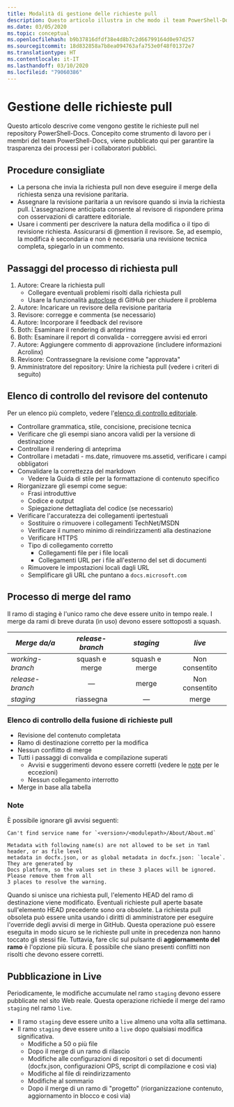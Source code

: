 ```yaml
---
title: Modalità di gestione delle richieste pull
description: Questo articolo illustra in che modo il team PowerShell-Docs gestisce le richieste pull.
ms.date: 03/05/2020
ms.topic: conceptual
ms.openlocfilehash: b9b37816dfdf38e4d8b7c2d66799164d0e97d257
ms.sourcegitcommit: 18d832858a7b8ea094763afa753e0f48f01372e7
ms.translationtype: HT
ms.contentlocale: it-IT
ms.lasthandoff: 03/10/2020
ms.locfileid: "79060386"
---
```

# <a name="managing-pull-requests"></a>Gestione delle richieste pull

Questo articolo descrive come vengono gestite le richieste pull nel repository PowerShell-Docs. Concepito come strumento di lavoro per i membri del team PowerShell-Docs, viene pubblicato qui per garantire la trasparenza dei processi per i collaboratori pubblici.

## <a name="best-practices"></a>Procedure consigliate

- La persona che invia la richiesta pull non deve eseguire il merge della richiesta senza una revisione paritaria.
- Assegnare la revisione paritaria a un revisore quando si invia la richiesta pull. L'assegnazione anticipata consente al revisore di rispondere prima con osservazioni di carattere editoriale.
- Usare i commenti per descrivere la natura della modifica o il tipo di revisione richiesta. Assicurarsi di @mention il revisore. Se, ad esempio, la modifica è secondaria e non è necessaria una revisione tecnica completa, spiegarlo in un commento.

## <a name="pr-process-steps"></a>Passaggi del processo di richiesta pull

1. Autore: Creare la richiesta pull
   - Collegare eventuali problemi risolti dalla richiesta pull
   - Usare la funzionalità [autoclose](https://help.github.com/en/articles/closing-issues-using-keywords) di GitHub per chiudere il problema
1. Autore: Incaricare un revisore della revisione paritaria
1. Revisore: corregge e commenta (se necessario)
1. Autore: Incorporare il feedback del revisore
1. Both: Esaminare il rendering di anteprima
1. Both: Esaminare il report di convalida - correggere avvisi ed errori
1. Autore: Aggiungere commento di approvazione (includere informazioni Acrolinx)
1. Revisore: Contrassegnare la revisione come "approvata"
1. Amministratore del repository: Unire la richiesta pull (vedere i criteri di seguito)

## <a name="content-reviewer-checklist"></a>Elenco di controllo del revisore del contenuto

Per un elenco più completo, vedere l'[elenco di controllo editoriale](editorial-checklist.md).

- Controllare grammatica, stile, concisione, precisione tecnica
- Verificare che gli esempi siano ancora validi per la versione di destinazione
- Controllare il rendering di anteprima
- Controllare i metadati - ms.date, rimuovere ms.assetid, verificare i campi obbligatori
- Convalidare la correttezza del markdown
  - Vedere la Guida di stile per la formattazione di contenuto specifico
- Riorganizzare gli esempi come segue:
  - Frasi introduttive
  - Codice e output
  - Spiegazione dettagliata del codice (se necessario)
- Verificare l'accuratezza dei collegamenti ipertestuali
  - Sostituire o rimuovere i collegamenti TechNet/MSDN
  - Verificare il numero minimo di reindirizzamenti alla destinazione
  - Verificare HTTPS
  - Tipo di collegamento corretto
    - Collegamenti file per i file locali
    - Collegamenti URL per i file all'esterno del set di documenti
  - Rimuovere le impostazioni locali dagli URL
  - Semplificare gli URL che puntano a `docs.microsoft.com`

## <a name="branch-merge-process"></a>Processo di merge del ramo

Il ramo di staging è l'unico ramo che deve essere unito in tempo reale. I merge da rami di breve durata (in uso) devono essere sottoposti a squash.

| *Merge da/a*  | *release-branch* | *staging*        | *live*      |
| ---------------- |:----------------:|:----------------:|:-----------:|
| *working-branch* | squash e merge | squash e merge | Non consentito |
| *release-branch* | &mdash;          | merge            | Non consentito |
| *staging*        | riassegna           | &mdash;          | merge       |

### <a name="pr-merger-checklist"></a>Elenco di controllo della fusione di richieste pull

- Revisione del contenuto completata
- Ramo di destinazione corretto per la modifica
- Nessun conflitto di merge
- Tutti i passaggi di convalida e compilazione superati
  - Avvisi e suggerimenti devono essere corretti (vedere le [note](#notes) per le eccezioni)
  - Nessun collegamento interrotto
- Merge in base alla tabella

### <a name="notes"></a>Note

È possibile ignorare gli avvisi seguenti:

```
Can't find service name for `<version>/<modulepath>/About/About.md`
```

```
Metadata with following name(s) are not allowed to be set in Yaml header, or as file level
metadata in docfx.json, or as global metadata in docfx.json: `locale`. They are generated by
Docs platform, so the values set in these 3 places will be ignored. Please remove them from all
3 places to resolve the warning.
```

Quando si unisce una richiesta pull, l'elemento HEAD del ramo di destinazione viene modificato. Eventuali richieste pull aperte basate sull'elemento HEAD precedente sono ora obsolete. La richiesta pull obsoleta può essere unita usando i diritti di amministratore per eseguire l'override degli avvisi di merge in GitHub. Questa operazione può essere eseguita in modo sicuro se le richieste pull unite in precedenza non hanno toccato gli stessi file. Tuttavia, fare clic sul pulsante di **aggiornamento del ramo** è l'opzione più sicura. È possibile che siano presenti conflitti non risolti che devono essere corretti.

## <a name="publishing-to-live"></a>Pubblicazione in Live

Periodicamente, le modifiche accumulate nel ramo `staging` devono essere pubblicate nel sito Web reale. Questa operazione richiede il merge del ramo `staging` nel ramo `live`.

- Il ramo `staging` deve essere unito a `live` almeno una volta alla settimana.
- Il ramo `staging` deve essere unito a `live` dopo qualsiasi modifica significativa.
  - Modifiche a 50 o più file
  - Dopo il merge di un ramo di rilascio
  - Modifiche alle configurazioni di repositori o set di documenti (docfx.json, configurazioni OPS, script di compilazione e così via)
  - Modifiche al file di reindirizzamento
  - Modifiche al sommario
  - Dopo il merge di un ramo di "progetto" (riorganizzazione contenuto, aggiornamento in blocco e così via)
